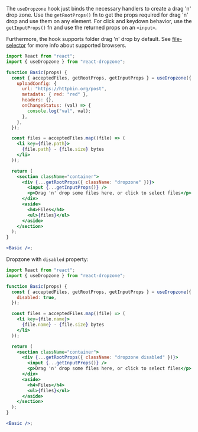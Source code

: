The `useDropzone` hook just binds the necessary handlers to create a drag 'n' drop zone.
Use the `getRootProps()` fn to get the props required for drag 'n' drop and use them on any element.
For click and keydown behavior, use the `getInputProps()` fn and use the returned props on an `<input>`.

Furthermore, the hook supports folder drag 'n' drop by default. See [file-selector](https://github.com/react-dropzone/file-selector) for more info about supported browsers.

```jsx harmony
import React from "react";
import { useDropzone } from "react-dropzone";

function Basic(props) {
  const { acceptedFiles, getRootProps, getInputProps } = useDropzone({
    uploadConfig: {
      url: "https://httpbin.org/post",
      metadata: { red: "red" },
      headers: {},
      onChangeStatus: (val) => {
        console.log("val", val);
      },
    },
  });

  const files = acceptedFiles.map((file) => (
    <li key={file.path}>
      {file.path} - {file.size} bytes
    </li>
  ));

  return (
    <section className="container">
      <div {...getRootProps({ className: "dropzone" })}>
        <input {...getInputProps()} />
        <p>Drag 'n' drop some files here, or click to select files</p>
      </div>
      <aside>
        <h4>Files</h4>
        <ul>{files}</ul>
      </aside>
    </section>
  );
}

<Basic />;
```

Dropzone with `disabled` property:

```jsx harmony
import React from "react";
import { useDropzone } from "react-dropzone";

function Basic(props) {
  const { acceptedFiles, getRootProps, getInputProps } = useDropzone({
    disabled: true,
  });

  const files = acceptedFiles.map((file) => (
    <li key={file.name}>
      {file.name} - {file.size} bytes
    </li>
  ));

  return (
    <section className="container">
      <div {...getRootProps({ className: "dropzone disabled" })}>
        <input {...getInputProps()} />
        <p>Drag 'n' drop some files here, or click to select files</p>
      </div>
      <aside>
        <h4>Files</h4>
        <ul>{files}</ul>
      </aside>
    </section>
  );
}

<Basic />;
```
